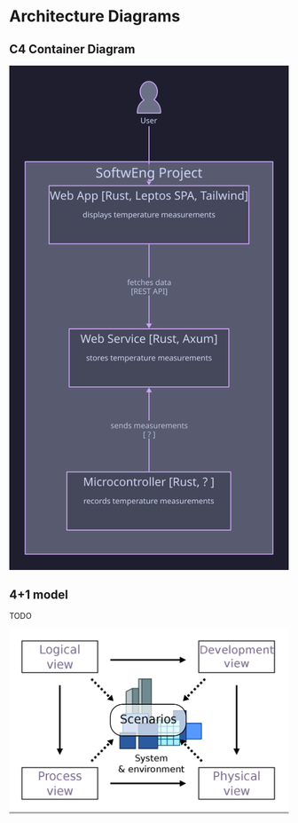 # Architecture Diagrams

## C4 Container Diagram

<!-- https://c4model.com/ -->

![c4 container](./assets/gen/c4_container.svg)

## 4+1 model

TODO
<!-- https://en.wikipedia.org/wiki/4%2B1_architectural_view_model -->

<div style="background-color: #aaa">
    <img
        alt="4+1 architectural view model"
        src="./assets/4+1_Architectural_View_Model.png"
    />
</div>
